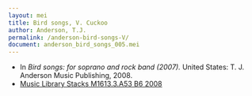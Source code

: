 ```yaml
---
layout: mei
title: Bird songs, V. Cuckoo
author: Anderson, T.J.
permalink: /anderson-bird-songs-V/
document: anderson_bird_songs_005.mei
---
```


- In *Bird songs: for soprano and rock band (2007).* United States: T. J. Anderson Music Publishing, 2008.
- <a href="https://tufts-primo.hosted.exlibrisgroup.com/permalink/f/bnf7qa/01TUN_ALMA21221659780003851" target="_blank">Music Library Stacks M1613.3.A53 B6 2008 </a>
